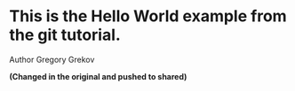 # This is the Hello World example from the git tutorial.

Author Gregory Grekov

**(Changed in the original and pushed to shared)**
